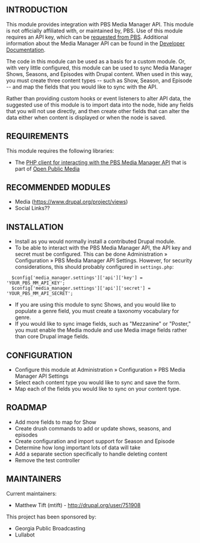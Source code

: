 INTRODUCTION
------------

This module provides integration with PBS Media Manager API. This module is not
officially affiliated with, or maintained by, PBS. Use of this module requires
an API key, which can be [requested from
PBS](http://digitalsupport.pbs.org/support/tickets/new). Additional information
about the Media Manager API can be found in the [Developer
Documentation](https://docs.pbs.org/display/CDA/Media+Manager+API).

The code in this module can be used as a basis for a custom module. Or, with
very little configured, this module can be used to sync Media Manager Shows,
Seasons, and Episodes with Drupal content. When used in this way, you must
create three content types -- such as Show, Season, and Episode -- and map the
fields that you would like to sync with the API.

Rather than providing custom hooks or event listeners to alter API data, the
suggested use of this module is to import data into the node, hide any fields
that you will not use directly, and then create other fields that can alter
the data either when content is displayed or when the node is saved.


REQUIREMENTS
------------

This module requires the following libraries:

 * The [PHP client for interacting with the PBS Media Manager
   API](https://github.com/OpenPublicMedia/pbs-media-manager-php)
   that is part of [Open Public Media](https://github.com/OpenPublicMedia)


RECOMMENDED MODULES
-------------------

 * Media (https://www.drupal.org/project/views)
 * Social Links??


INSTALLATION
------------

* Install as you would normally install a contributed Drupal module.
* To be able to interact with the PBS Media Manager API, the API key and secret
  must be configured. This can be done Administration » Configuration » PBS
  Media Manager API Settings. However, for security considerations, this should
  probably configured in `settings.php`:

```
  $config['media_manager.settings']['api']['key'] = 'YOUR_PBS_MM_API_KEY';
  $config['media_manager.settings']['api']['secret'] = 'YOUR_PBS_MM_API_SECRET';
```

* If you are using this module to sync Shows, and you would like to populate
  a genre field, you must create a taxonomy vocabulary for genre.
* If you would like to sync image fields, such as "Mezzanine" or "Poster," you
  must enable the Media module and use Media image fields rather than core
  Drupal image fields.


CONFIGURATION
-------------

* Configure this module at Administration » Configuration » PBS Media Manager
  API Settings
* Select each content type you would like to sync and save the form.
* Map each of the fields you would like to sync on your content type.


ROADMAP
-------

* Add more fields to map for Show
* Create drush commands to add or update shows, seasons, and episodes
* Create configuration and import support for Season and Episode
* Determine how long important lots of data will take
* Add a separate section specifically to handle deleting content
* Remove the test controller


MAINTAINERS
-----------

Current maintainers:
* Matthew Tift (mtift) - http://drupal.org/user/751908

This project has been sponsored by:
* Georgia Public Broadcasting
* Lullabot
